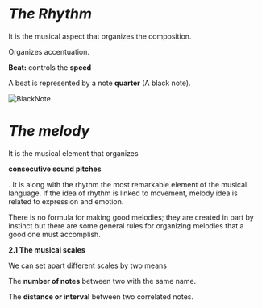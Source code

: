 # ***The Rhythm*** 

It is the musical aspect that organizes the composition.

Organizes accentuation.

**Beat:** controls the **speed**

A beat is represented by a note **quarter**  (A black note).

![BlackNote](/Users/suign/Desktop/art/mdrnchurch/studio/Notes/blacknote.png)


# ***The melody*** 

It is the musical element that organizes 

**consecutive sound pitches**

. It is along with the rhythm the most remarkable element of the musical language. If the idea of rhythm is linked to movement, melody idea is related to expression and emotion.

There is no formula for making good melodies; they are created in part by instinct but there are some general rules for organizing melodies that a good one must accomplish.

**2.1 The musical scales**

We can set apart different scales by two means 

The **number of notes** between two with the same name.  

The **distance or interval** between two correlated notes.

